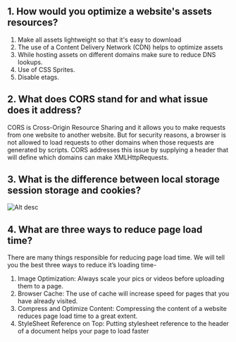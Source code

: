 ## 1. How would you optimize a website's assets resources?

1. Make all assets lightweight so that it's easy to download
2. The use of a Content Delivery Network (CDN) helps to optimize assets
3. While hosting assets on different domains make sure to reduce DNS lookups.
4. Use of CSS Sprites.
5. Disable etags.

## 2. What does CORS stand for and what issue does it address?
CORS is Cross-Origin Resource Sharing and it allows you to make requests from one website to another website. But for security reasons, a browser is not allowed to load requests to other domains when those requests are generated by scripts. CORS addresses this issue by supplying a header that will define which domains can make XMLHttpRequests.

## 3. What is the difference between local storage session storage and cookies?
![Alt desc](https://github.com/taixingbi/interview-question/blob/master/images/1.png?raw=true)

## 4. What are three ways to reduce page load time?
There are many things responsible for reducing page load time. We will tell you the best three ways to reduce it’s loading time-  
1. Image Optimization: Always scale your pics or videos before uploading them to a page.
2. Browser Cache: The use of cache will increase speed for pages that you have already visited.
3. Compress and Optimize Content: Compressing the content of a website reduces page load time to a great extent.
4. StyleSheet Reference on Top: Putting stylesheet reference to the header of a document helps your page to load faster



